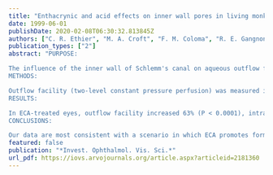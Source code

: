 ```yaml
---
title: "Enthacrynic and acid effects on inner wall pores in living monkeys"
date: 1999-06-01
publishDate: 2020-02-08T06:30:32.813845Z
authors: ["C. R. Ethier", "M. A. Croft", "F. M. Coloma", "R. E. Gangnon", "W. Ladd", "P. L. Kaufman"]
publication_types: ["2"]
abstract: "PURPOSE:

The influence of the inner wall of Schlemm's canal on aqueous outflow facility remains poorly understood. We examined the relationship between inner wall pore characteristics and outflow facility in living primate eyes in which facility had been pharmacologically increased by ethacrynic acid (ECA) infusion and in contralateral control eyes.
METHODS:

Outflow facility (two-level constant pressure perfusion) was measured in eight pairs of living monkey eyes before and after administration of a bolus dose of either 0.125 mM ECA or vehicle. After exsanguination, eyes were fixed in situ under constant-pressure conditions (mean fixation pressure approximately 19 mm Hg). The density and diameter of inner wall pores and the number and area of platelet aggregates on the inner wall of Schlemm's canal were measured by scanning electron microscopy.
RESULTS:

In ECA-treated eyes, outflow facility increased 63% (P < 0.0001), intracellular pore density decreased 46% (P = 0.0094), intracellular pore size increased 27% (P = 0.049), platelet aggregate density increased 158% (P < 0.0001), and area covered by platelets increased 210% (P = 0.012) relative to contralateral controls. Although the average density and size of intercellular pores were essentially unaffected by ECA, an increased density of large (> or = 1.90 microm) intercellular pores was seen in ECA-treated eyes. The density of intracellular pores increased with the duration of fixative perfusion. Other than a weak negative correlation between outflow facility and intracellular pore density in ECA-treated eyes (P = 0.052), facility was not correlated with inner wall pore features.
CONCLUSIONS:

Our data are most consistent with a scenario in which ECA promotes formation of large intercellular pores in the inner wall of Schlemm's canal, which are then masked by platelet aggregates. Masking of intercellular pores, combined with fixation-induced alteration of inner wall pore density, greatly complicates attempts to relate facility to inner wall structure and suggests that in vivo pore density is smaller than in fixed tissue. Additionally, facility-influencing effects of ECA on the juxtacanalicular tissue cannot be excluded."
featured: false
publication: "*Invest. Ophthalmol. Vis. Sci.*"
url_pdf: https://iovs.arvojournals.org/article.aspx?articleid=2181360
---
```


